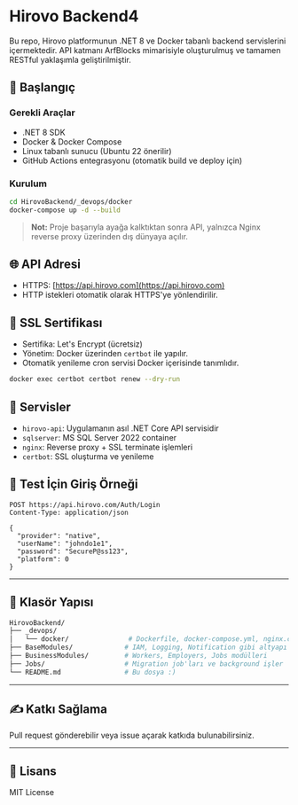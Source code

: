 # Hirovo Backend4

Bu repo, Hirovo platformunun .NET 8 ve Docker tabanlı backend servislerini içermektedir. API katmanı ArfBlocks mimarisiyle oluşturulmuş ve tamamen RESTful yaklaşımla geliştirilmiştir.

## 🚀 Başlangıç

### Gerekli Araçlar
- .NET 8 SDK
- Docker & Docker Compose
- Linux tabanlı sunucu (Ubuntu 22 önerilir)
- GitHub Actions entegrasyonu (otomatik build ve deploy için)

### Kurulum

```bash
cd HirovoBackend/_devops/docker
docker-compose up -d --build
```

> **Not:** Proje başarıyla ayağa kalktıktan sonra API, yalnızca Nginx reverse proxy üzerinden dış dünyaya açılır.


## 🌐 API Adresi

- HTTPS: [https://api.hirovo.com](https://api.hirovo.com)
- HTTP istekleri otomatik olarak HTTPS'ye yönlendirilir.


## 🔐 SSL Sertifikası

- Sertifika: Let's Encrypt (ücretsiz)
- Yönetim: Docker üzerinden `certbot` ile yapılır.
- Otomatik yenileme cron servisi Docker içerisinde tanımlıdır.

```bash
docker exec certbot certbot renew --dry-run
```


## 🔧 Servisler

- `hirovo-api`: Uygulamanın asıl .NET Core API servisidir
- `sqlserver`: MS SQL Server 2022 container
- `nginx`: Reverse proxy + SSL terminate işlemleri
- `certbot`: SSL oluşturma ve yenileme


## 🧪 Test İçin Giriş Örneği

```http
POST https://api.hirovo.com/Auth/Login
Content-Type: application/json

{
  "provider": "native",
  "userName": "johndo1e1",
  "password": "SecureP@ss123",
  "platform": 0
}
```

---

## 📁 Klasör Yapısı

```bash
HirovoBackend/
├── _devops/
│   └── docker/               # Dockerfile, docker-compose.yml, nginx.conf
├── BaseModules/             # IAM, Logging, Notification gibi altyapı modülleri
├── BusinessModules/         # Workers, Employers, Jobs modülleri
├── Jobs/                    # Migration job'ları ve background işler
└── README.md                # Bu dosya :)
```

---

## ✍️ Katkı Sağlama
Pull request gönderebilir veya issue açarak katkıda bulunabilirsiniz.

---

## 📜 Lisans
MIT License

